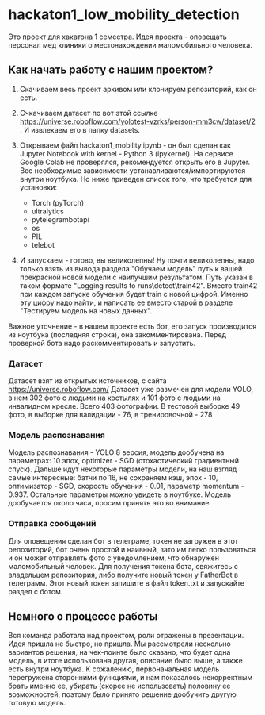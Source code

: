 # hackaton1_low_mobility_detection

Это проект для хакатона 1 семестра. Идея проекта - оповещать персонал мед клиники о местонахождении маломобильного человека. 


## Как начать работу с нашим проектом?

1. Скачиваем весь проект архивом или клонируем репозиторий, как он есть.

2. Счкачиваем датасет по вот этой ссылке https://universe.roboflow.com/yolotest-vzrks/person-mm3cw/dataset/2
. И извлекаем его в папку datasets.

3. Открываем файл hackaton1_mobility.ipynb - он был сделан как Jupyter Notebook with kernel - Python 3 (ipykernel). На сервисе Google Colab не проверялся, рекомендуется открыть его в Jupyter.
Все необходимые зависимости устанавливаются/импортируются внутри ноутбука. Но ниже приведен список того, что требуется для установки:
   - Torch (pyTorch)
   - ultralytics
   - pytelegrambotapi
   - os
   - PIL
   - telebot

4. И запускаем - готово, вы великолепны! 
Ну почти великолепны, надо только взять из вывода раздела "Обучаем модель" путь к вашей прекрасной новой модели с наилучшим результатом. 
Путь указан в таком формате "Logging results to runs\detect\train42". 
Вместо train42 при каждом запуске обучения будет train с новой цифрой. 
Именно эту цифру надо найти, и написать ее вместо старой в разделе "Тестируем модель на новых данных".
 
Важное уточнение - в нашем проекте есть бот, его запуск производится из ноутбука (последняя строка), она закомментирована. Перед проверкой бота надо раскомментировать и запустить.


### Датасет
Датасет взят из открытых источников, с сайта https://universe.roboflow.com/
Датасет уже размечен для модели YOLO, в нем 302 фото с людьми на костылях и 101 фото с людьми на инвалидном кресле. Всего 403 фотографии.
В тестовой выборке 49 фото, в выборке для валидации - 76, в тренировочной - 278

### Модель распознавания
Модель распознавания - YOLO 8 версия, модель дообучена на параметрах: 10 эпох, optimizer - SGD (стохастический градиентный спуск).
Дальше идут некоторые параметры модели, на наш взгляд самые интересные: батчи по 16, не сохраняем кэш, эпох - 10, оптимизатор - SGD, скорость обучения - 0.01, параметр momentum - 0.937.
Остальные параметры можно увидеть в ноутбуке. 
Модель дообучается около часа, просим принять это во внимание.

### Отправка сообщений
Для оповещения сделан бот в телеграме, токен не загружен в этот репозиторий, бот очень простой и наивный, зато им легко пользоваться и он может отправлять фото с уведомлением, что обнаружен маломобильный человек.
Для получения токена бота, свяжитесь с владельцем репозитория, либо получите новый токен у FatherBot в телеграмм.
Этот новый токен запишите в файл token.txt и запускайте раздел с ботом.


## Немного о процессе работы

Вся команда работала над проектом, роли отражены в презентации. Идея пришла не быстро, но пришла. 
Мы рассмотрели нескольно вариантов решения, на чек-поинте было сказано, что будет одна модель, в итоге использована другая, описание было выше, а также есть внутри ноутбука. К сожалению, первоначальная модель перегружена сторонними функциями, и нам показалось некорректным брать именно ее, убирать (скорее не использовать) половину ее возможностей, поэтому было принято решение дообучить другую готовую модель.
